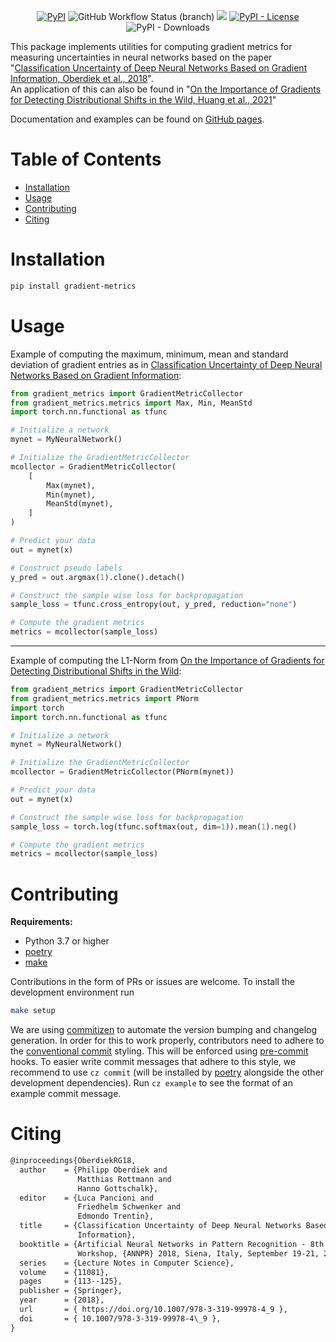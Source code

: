 <div align="center">

[![PyPI](https://img.shields.io/pypi/v/gradient-metrics)](https://pypi.org/project/gradient-metrics/) ![GitHub Workflow Status (branch)](https://img.shields.io/github/actions/workflow/status/ronmckay/gradient_metrics/publish-to-pypi.yml?branch=main) [![](https://img.shields.io/badge/code%20style-black-black)](https://github.com/psf/black) [![PyPI - License](https://img.shields.io/pypi/l/gradient-metrics)](https://github.com/RonMcKay/gradient_metrics/blob/main/LICENSE) ![PyPI - Downloads](https://img.shields.io/pypi/dm/gradient-metrics)

</div>

This package implements utilities for computing gradient metrics for measuring uncertainties in neural networks based on the paper "[Classification Uncertainty of Deep Neural Networks Based on Gradient Information, Oberdiek et al., 2018][1]".  
An application of this can also be found in "[On the Importance of Gradients for Detecting Distributional Shifts in the Wild, Huang et al., 2021][2]"

Documentation and examples can be found on [GitHub pages](https://ronmckay.github.io/gradient_metrics/).

# Table of Contents

- [Installation](#installation)
- [Usage](#usage)
- [Contributing](#contributing)
- [Citing](#citing)

# Installation

```bash
pip install gradient-metrics
```

# Usage

Example of computing the maximum, minimum, mean and standard deviation of gradient entries as in [Classification Uncertainty of Deep Neural Networks Based on Gradient Information][1]:

```python
from gradient_metrics import GradientMetricCollector
from gradient_metrics.metrics import Max, Min, MeanStd
import torch.nn.functional as tfunc

# Initialize a network
mynet = MyNeuralNetwork()

# Initialize the GradientMetricCollector
mcollector = GradientMetricCollector(
    [
        Max(mynet),
        Min(mynet),
        MeanStd(mynet),
    ]
)

# Predict your data
out = mynet(x)

# Construct pseudo labels
y_pred = out.argmax(1).clone().detach()

# Construct the sample wise loss for backpropagation
sample_loss = tfunc.cross_entropy(out, y_pred, reduction="none")

# Compute the gradient metrics
metrics = mcollector(sample_loss)
```

----

Example of computing the L1-Norm from [On the Importance of Gradients for Detecting Distributional Shifts in the Wild][2]:

```python
from gradient_metrics import GradientMetricCollector
from gradient_metrics.metrics import PNorm
import torch
import torch.nn.functional as tfunc

# Initialize a network
mynet = MyNeuralNetwork()

# Initialize the GradientMetricCollector
mcollector = GradientMetricCollector(PNorm(mynet))

# Predict your data
out = mynet(x)

# Construct the sample wise loss for backpropagation
sample_loss = torch.log(tfunc.softmax(out, dim=1)).mean(1).neg()

# Compute the gradient metrics
metrics = mcollector(sample_loss)
```

# Contributing

**Requirements:**
- Python 3.7 or higher
- [poetry]
- [make]

Contributions in the form of PRs or issues are welcome. To install the development environment run

```bash
make setup
```

We are using [commitizen] to automate the version bumping and changelog generation. In order for this to work properly, contributors need to adhere to the [conventional commit](https://www.conventionalcommits.org/en/v1.0.0/) styling. This will be enforced using [pre-commit] hooks. To easier write commit messages that adhere to this style, we recommend to use `cz commit` (will be installed by [poetry] alongside the other development dependencies). Run `cz example` to see the format of an example commit message.

# Citing

```txt
@inproceedings{OberdiekRG18,  
  author    = {Philipp Oberdiek and  
               Matthias Rottmann and  
               Hanno Gottschalk},  
  editor    = {Luca Pancioni and  
               Friedhelm Schwenker and  
               Edmondo Trentin},  
  title     = {Classification Uncertainty of Deep Neural Networks Based on Gradient  
               Information},  
  booktitle = {Artificial Neural Networks in Pattern Recognition - 8th {IAPR} {TC3}  
               Workshop, {ANNPR} 2018, Siena, Italy, September 19-21, 2018, Proceedings},  
  series    = {Lecture Notes in Computer Science},  
  volume    = {11081},  
  pages     = {113--125},  
  publisher = {Springer},  
  year      = {2018},  
  url       = { https://doi.org/10.1007/978-3-319-99978-4_9 },  
  doi       = { 10.1007/978-3-319-99978-4\_9 },  
}
```

[1]: https://arxiv.org/abs/1805.08440 "Classification Uncertainty of Deep Neural Networks Based on Gradient Information, Oberdiek et al., 2018"
[2]: https://proceedings.neurips.cc/paper/2021/hash/063e26c670d07bb7c4d30e6fc69fe056-Abstract.html "On the Importance of Gradients for Detecting Distributional Shifts in the Wild, Huang et al., 2021"

[commitizen]: https://commitizen-tools.github.io/commitizen/
[make]: https://www.gnu.org/software/make/
[poetry]: https://python-poetry.org/
[pre-commit]: https://pre-commit.com/
